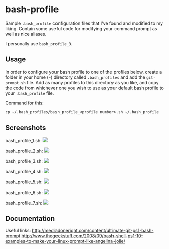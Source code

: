 bash-profile
============

Sample `.bash_profile` configuration files that I've found and modified to my liking. Contain some useful code for modifying your command prompt as well as nice aliases.

I personally use `bash_profile_3`.

## Usage

In order to configure your bash profile to one of the profiles below, create a folder in your home (`~`) directory called `.bash_profiles` and add the `git-prompt.sh` file. Add as many profiles to this directory as you like, and copy the code from whichever one you wish to use as your default bash profile to your `.bash_profile` file.

Command for this: 

`cp ~/.bash_profiles/bash_profile_<profile number>.sh ~/.bash_profile`

## Screenshots

bash_profile_1.sh:
![](/screenshots/bash_profile_1_screenshot.png)

bash_profile_2.sh:
![](/screenshots/bash_profile_2_screenshot.png)

bash_profile_3.sh:
![](/screenshots/bash_profile_3_screenshot.png)

bash_profile_4.sh:
![](/screenshots/bash_profile_4_screenshot.png)

bash_profile_5.sh:
![](/screenshots/bash_profile_5_screenshot.png)

bash_profile_6.sh:
![](/screenshots/bash_profile_6_screenshot.png)

bash_profile_7.sh:
![](/screenshots/bash_profile_7_screenshot.png)

## Documentation
Useful links:
http://mediadoneright.com/content/ultimate-git-ps1-bash-prompt
http://www.thegeekstuff.com/2008/09/bash-shell-ps1-10-examples-to-make-your-linux-prompt-like-angelina-jolie/

